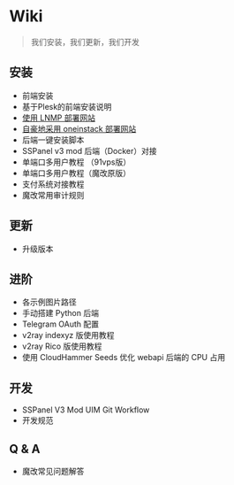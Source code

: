 # Wiki

> 我们安装，我们更新，我们开发

## 安装

- 前端安装
- 基于Plesk的前端安装说明
- [使用 LNMP 部署网站](https://blog.anank.ke/w/SSPanel_with_LNMP)
- [自豪地采用 oneinstack 部署网站](./install-using-ois.md)
- 后端一键安装脚本
- SSPanel v3 mod 后端（Docker）对接
- 单端口多用户教程 （91vps版）
- 单端口多用户教程（魔改原版）
- 支付系统对接教程
- 魔改常用审计规则

## 更新

- 升级版本

## 进阶

- 各示例图片路径
- 手动搭建 Python 后端
- Telegram OAuth 配置
- v2ray indexyz 版使用教程
- v2ray Rico 版使用教程
- 使用 CloudHammer Seeds 优化 webapi 后端的 CPU 占用

## 开发

- SSPanel V3 Mod UIM Git Workflow
- 开发规范

## Q & A

- 魔改常见问题解答